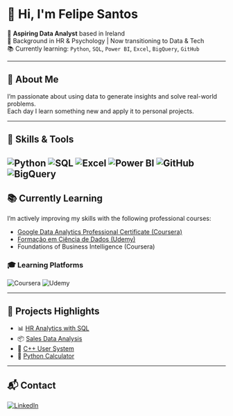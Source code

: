 # 👋 Hi, I'm Felipe Santos

🎯 **Aspiring Data Analyst** based in Ireland  
💼 Background in HR & Psychology | Now transitioning to Data & Tech  
📚 Currently learning: `Python`, `SQL`, `Power BI`, `Excel`, `BigQuery`, `GitHub`

---

## 🚀 About Me

I’m passionate about using data to generate insights and solve real-world problems.  
Each day I learn something new and apply it to personal projects.

---

## 🧠 Skills & Tools

![Python](https://img.shields.io/badge/Python-3776AB?style=flat&logo=python&logoColor=white)
![SQL](https://img.shields.io/badge/SQL-4479A1?style=flat&logo=postgresql&logoColor=white)
![Excel](https://img.shields.io/badge/Excel-217346?style=flat&logo=microsoft-excel&logoColor=white)
![Power BI](https://img.shields.io/badge/PowerBI-F2C811?style=flat&logo=powerbi&logoColor=black)
![GitHub](https://img.shields.io/badge/GitHub-181717?style=flat&logo=github&logoColor=white)
![BigQuery](https://img.shields.io/badge/BigQuery-4285F4?style=flat&logo=googlecloud&logoColor=white)
---

## 📚 Currently Learning

I’m actively improving my skills with the following professional courses:

- [Google Data Analytics Professional Certificate (Coursera)](https://www.coursera.org/professional-certificates/google-data-analytics)
- [Formação em Ciência de Dados (Udemy)](https://www.udemy.com/course/formacao-em-ciencia-de-dados/)
- Foundations of Business Intelligence (Coursera)

### 🎓 Learning Platforms

![Coursera](https://img.shields.io/badge/Coursera-Google%20Data%20Analytics-blue?logo=coursera&logoColor=white&style=flat)
![Udemy](https://img.shields.io/badge/Udemy-Data%20Science%20Formation-a435f0?logo=udemy&logoColor=white&style=flat)

---

## 📂 Projects Highlights

- 📊 [HR Analytics with SQL](https://github.com/felipesantos1207/sql-hr-analysis)  
- 📦 [Sales Data Analysis](https://github.com/felipesantos1207/sql-sales-analysis)  
- 🧮 [C++ User System](https://github.com/felipesantos1207/cpp-user-registration-system)  
- 🧠 [Python Calculator](https://github.com/felipesantos1207/python-simple-calculator)

---

## 📬 Contact

[![LinkedIn](https://img.shields.io/badge/-LinkedIn-0A66C2?style=flat&logo=linkedin&logoColor=white)](https://www.linkedin.com/in/felipe-santos-a82657a2)

